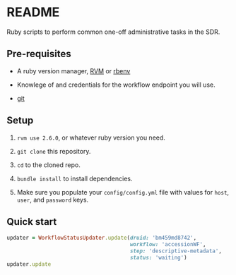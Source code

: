 # README

Ruby scripts to perform common one-off administrative tasks in the SDR.

## Pre-requisites

- A ruby version manager, [RVM](https://rvm.io/rvm/install) or [rbenv](https://gist.github.com/stonehippo/cc0f3098516fb52390f1)

- Knowlege of and credentials for the workflow endpoint you will use.

- [git](https://git-scm.com/book/en/v2/Getting-Started-Installing-Git)

## Setup

1. `rvm use 2.6.0`, or whatever ruby version you need.

2. `git clone` this repository.

3. `cd` to the cloned repo.

4. `bundle install` to install dependencies.

5. Make sure you populate your `config/config.yml` file with values for `host`, `user`, and `password` keys.

## Quick start

```ruby
updater = WorkflowStatusUpdater.update(druid: 'bm459md8742',
                                       workflow: 'accessionWF',
                                       step: 'descriptive-metadata',
                                       status: 'waiting')
updater.update
```

